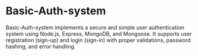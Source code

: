 # Basic-Auth-system
Basic-Auth-system implements a secure and simple user authentication system using Node.js, Express, MongoDB, and Mongoose. It supports user registration (sign-up) and login (sign-in) with proper validations, password hashing, and error handling.
